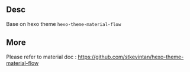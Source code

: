## Desc
Base on hexo theme `hexo-theme-material-flow`

## More 
Please refer to material doc : <https://github.com/stkevintan/hexo-theme-material-flow>
